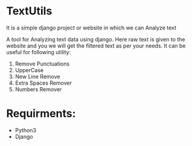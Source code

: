 # TextUtils  

It is a simple django project or website in which we can Analyze text

A tool for Analyzing text data using django. Here raw text is given to the website and you we will get the filtered text as per your needs. It can be useful for following utility:

1) Remove Punctuations
1) UpperCase
1) New Line Remove
1) Extra Spaces Remover
1) Numbers Remover  

# Requirments:
- Python3
- Django
